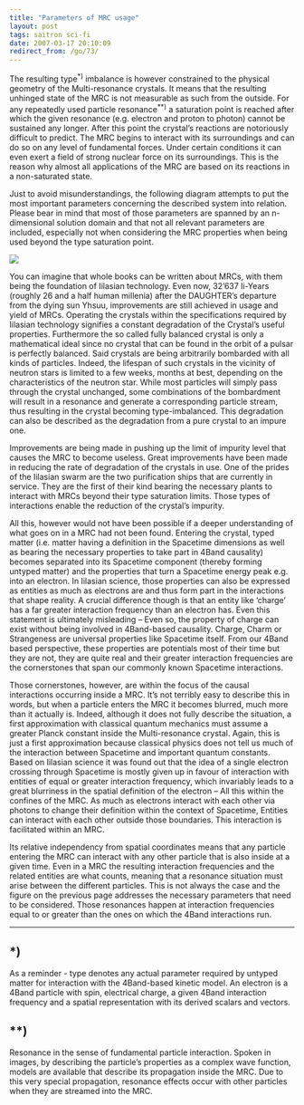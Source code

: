 ```yaml
---
title: "Parameters of MRC usage"
layout: post
tags: saitron sci-fi
date: 2007-03-17 20:10:09
redirect_from: /go/73/
---
```


The resulting type<sup>*)</sup> imbalance is however constrained to the physical geometry of the Multi-resonance crystals. It means that the resulting unhinged state of the MRC is not measurable as such from the outside. For any repeatedly used particle resonance<sup>**)</sup>  a saturation point is reached after which the given resonance (e.g. electron and proton to photon) cannot be sustained any longer. After this point the crystal’s reactions are notoriously difficult to predict. The MRC begins to interact with its surroundings and can do so on any level of fundamental forces. Under certain conditions it can even exert a field of strong nuclear force on its surroundings. This is the reason why almost all applications of the MRC are based on its reactions in a non-saturated state.

Just to avoid misunderstandings, the following diagram attempts to put the most important parameters concerning the described system into relation. Please bear in mind that most of those parameters are spanned by an n-dimensional solution domain and that not all relevant parameters are included, especially not when considering the MRC properties when being used beyond the type saturation point.

![](files/images/saitech1-fig4b.png)

You can imagine that whole books can be written about MRCs, with them being the foundation of Iilasian technology. Even now, 32’637 Ii-Years   (roughly 26 and a half human millenia) after the DAUGHTER’s departure from the dying sun Yhsuu, improvements are still achieved in usage and yield of MRCs. Operating the crystals within the specifications required by Iilasian technology signifies a constant degradation of the Crystal’s useful properties. Furthermore the so called fully balanced crystal is only a mathematical ideal since no crystal that can be found in the orbit of a pulsar is perfectly balanced. Said crystals are being arbitrarily bombarded with all kinds of particles. Indeed, the lifespan of such crystals in the vicinity of neutron stars is limited to a few weeks, months at best, depending on the characteristics of the neutron star. While most particles will simply pass through the crystal unchanged, some combinations of the bombardment will result in a resonance and generate a corresponding particle stream, thus resulting in the crystal becoming type-imbalanced. This degradation can also be described as the degradation from a pure crystal to an impure one.

Improvements are being made in pushing up the limit of impurity level that causes the MRC to become useless. Great improvements have been made in reducing the rate of degradation of the crystals in use. One of the prides of the Iilasian swarm are the two purification ships that are currently in service. They are the first of their kind bearing the necessary plants to interact with MRCs beyond their type saturation limits. Those types of interactions enable the reduction of the crystal’s impurity.

All this, however would not have been possible if a deeper understanding of what goes on in a MRC had not been found. Entering the crystal, typed matter (i.e. matter having a definition in the Spacetime dimensions as well as bearing the necessary properties to take part in 4Band causality) becomes separated into its Spacetime component (thereby forming untyped matter) and the properties that turn a Spacetime energy peak e.g. into an electron. In Iilasian science, those properties can also be expressed as entities as much as electrons are and thus form part in the interactions that shape reality. A crucial difference though is that an entity like ‘charge’ has a far greater interaction frequency than an electron has. Even this statement is ultimately misleading – Even so, the property of charge can exist without being involved in 4Band-based causality. Charge, Charm or Strangeness are universal properties like Spacetime itself. From our 4Band based perspective, these properties are potentials most of their time but they are not, they are quite real and their greater interaction frequencies are the cornerstones that span our commonly known Spacetime interactions.

Those cornerstones, however, are within the focus of the causal interactions occurring inside a MRC. It’s not terribly easy to describe this in words, but when a particle enters the MRC it becomes blurred, much more than it actually is. Indeed, although it does not fully describe the situation, a first approximation with classical quantum mechanics must assume a greater Planck constant inside the Multi-resonance crystal. Again, this is just a first approximation because classical physics does not tell us much of the interaction between Spacetime and important quantum constants. Based on Iilasian science it was found out that the idea of a single electron crossing through Spacetime is mostly given up in favour of interaction with entities of equal or greater interaction frequency, which invariably leads to a great blurriness in the spatial definition of the electron – All this within the confines of the MRC. As much as electrons interact with each other via photons to change their definition within the context of Spacetime, Entities can interact with each other outside those boundaries. This interaction is facilitated within an MRC. 

Its relative independency from spatial coordinates means that any particle entering the MRC can interact with any other particle that is also inside at a given time. Even in a MRC the resulting interaction frequencies and the related entities are what counts, meaning that a resonance situation must arise between the different particles. This is not always the case and the figure on the previous page addresses the necessary parameters that need to be considered. 
Those resonances happen at interaction frequencies equal to or greater than the ones on which the 4Band interactions run.

* * *

## *)

As a reminder - type denotes any actual parameter required by untyped matter for interaction with the 4Band-based kinetic model. An electron is a 4Band particle with spin, electrical charge, a given 4Band interaction frequency and a spatial representation with its derived scalars and vectors.

## **)

Resonance in the sense of fundamental particle interaction. Spoken in images, by describing the particle’s properties as a complex wave function, models are available that describe its propagation inside the MRC. Due to this very special propagation, resonance effects occur with other particles when they are streamed into the MRC.